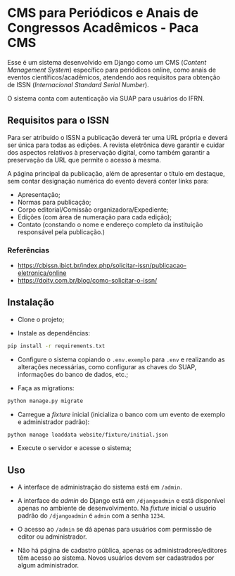 # CMS para Periódicos e Anais de Congressos Acadêmicos - Paca CMS

Esse é um sistema desenvolvido em Django como um CMS (*Content Management System*) específico para periódicos online, como anais de eventos científicos/acadêmicos, atendendo aos requisitos para obtenção de ISSN (*Internacional Standard Serial Number*).

O sistema conta com autenticação via SUAP para usuários do IFRN.

## Requisitos para o ISSN

Para ser atribuído o ISSN a publicação deverá ter uma URL própria e deverá ser única para todas as edições. A revista eletrônica deve garantir e cuidar dos aspectos relativos à preservação digital, como também garantir a preservação da URL que permite o acesso à mesma.
 
A página principal da publicação, além de apresentar o título em destaque, sem contar designação numérica do evento deverá conter links para:

- Apresentação;
- Normas para publicação;
- Corpo editorial/Comissão organizadora/Expediente;
- Edições (com área de numeração para cada edição);
- Contato (constando o nome e endereço completo da instituição responsável pela publicação.)

### Referências

- https://cbissn.ibict.br/index.php/solicitar-issn/publicacao-eletronica/online
- https://doity.com.br/blog/como-solicitar-o-issn/

## Instalação

- Clone o projeto;

- Instale as dependências:

```bash
pip install -r requirements.txt
```

- Configure o sistema copiando o `.env.exemplo` para `.env` e realizando as alterações necessárias, como configurar as chaves do SUAP, informações do banco de dados, etc.;

- Faça as migrations:
```bash
python manage.py migrate
```

- Carregue a *fixture* inicial (inicializa o banco com um evento de exemplo e administrador padrão):
```bash
python manage loaddata website/fixture/initial.json
```

- Execute o servidor e acesse o sistema;

## Uso
- A interface de administração do sistema está em `/admin`.

- A interface de *admin* do Django está em `/djangoadmin` e está disponível apenas no ambiente de desenvolvimento. Na *fixture* inicial o usuário padrão do `/djangoadmin` é `admin` com a senha `1234`.

- O acesso ao `/admin` se dá apenas para usuários com permissão de editor ou administrador.

- Não há página de cadastro pública, apenas os administradores/editores têm acesso ao sistema. Novos usuários devem ser cadastrados por algum administrador.

